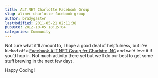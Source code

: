 ```yaml
---
title: ALT.NET Charlotte Facebook Group
slug: altnet-charlotte-facebook-group
author: bradygaster
lastModified: 2011-05-21 02:11:38
pubDate: 2012-10-05 18:15:04
categories: Community
---
```


<p>Not sure what it&apos;ll amount to, I hope a good deal of helpfulness, but I&apos;ve kicked off a
  <a href="http://www.new.facebook.com/group.php?gid=25637065899&amp;ref=share">Facebook ALT.NET Group for Charlotte, NC</a>  and we&apos;d love it if you&apos;d hop in. Not much activity there yet but we&apos;ll do our best to get some stuff brewing in the next few days.</p>
<p>Happy Coding!</p>
